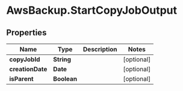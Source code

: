 # AwsBackup.StartCopyJobOutput

## Properties

Name | Type | Description | Notes
------------ | ------------- | ------------- | -------------
**copyJobId** | **String** |  | [optional] 
**creationDate** | **Date** |  | [optional] 
**isParent** | **Boolean** |  | [optional] 


